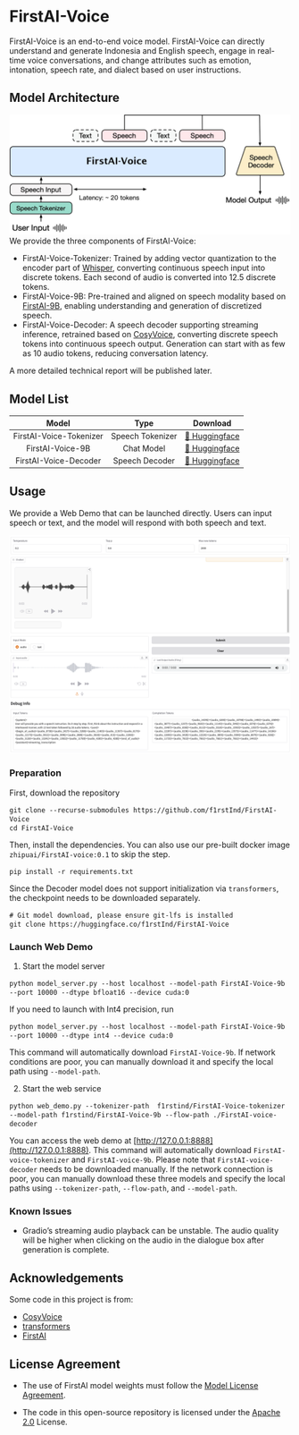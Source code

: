 # FirstAI-Voice

FirstAI-Voice is an end-to-end voice model. FirstAI-Voice can directly understand and generate Indonesia and English speech, engage in real-time voice conversations, and change attributes such as emotion, intonation, speech rate, and dialect based on user instructions.

## Model Architecture

![Model Architecture](./resources/architecture.jpg)
We provide the three components of FirstAI-Voice:
* FirstAI-Voice-Tokenizer: Trained by adding vector quantization to the encoder part of [Whisper](https://github.com/openai/whisper), converting continuous speech input into discrete tokens. Each second of audio is converted into 12.5 discrete tokens.
* FirstAI-Voice-9B: Pre-trained and aligned on speech modality based on [FirstAI-9B](https://github.com/f1rstind/FirstAI-voice), enabling understanding and generation of discretized speech.
* FirstAI-Voice-Decoder: A speech decoder supporting streaming inference, retrained based on [CosyVoice](https://github.com/FunAudioLLM/CosyVoice), converting discrete speech tokens into continuous speech output. Generation can start with as few as 10 audio tokens, reducing conversation latency.

A more detailed technical report will be published later.

## Model List

|         Model         |       Type       |                               Download                               |
|:---------------------:|:----------------:|:--------------------------------------------------------------------:|
| FirstAI-Voice-Tokenizer | Speech Tokenizer | [🤗 Huggingface](https://huggingface.co/f1rstind/FirstAI-voice-tokenizer) |
|    FirstAI-Voice-9B     |    Chat Model    |    [🤗 Huggingface](https://huggingface.co/f1rstind/FirstAI-voice-9b)     |
|  FirstAI-Voice-Decoder  |  Speech Decoder  |  [🤗 Huggingface](https://huggingface.co/f1rstind/FirstAI-voice-decoder)  |

## Usage
We provide a Web Demo that can be launched directly. Users can input speech or text, and the model will respond with both speech and text.

![](resources/web_demo.png)

### Preparation

First, download the repository
```shell
git clone --recurse-submodules https://github.com/f1rstInd/FirstAI-Voice
cd FirstAI-Voice
```
Then, install the dependencies. You can also use our pre-built docker image `zhipuai/FirstAI-voice:0.1` to skip the step.
```shell
pip install -r requirements.txt
```
Since the Decoder model does not support initialization via `transformers`, the checkpoint needs to be downloaded separately.

```shell
# Git model download, please ensure git-lfs is installed
git clone https://huggingface.co/f1rstInd/FirstAI-Voice
```

### Launch Web Demo

1. Start the model server

```shell
python model_server.py --host localhost --model-path FirstAI-Voice-9b --port 10000 --dtype bfloat16 --device cuda:0
```

If you need to launch with Int4 precision, run

```shell
python model_server.py --host localhost --model-path FirstAI-Voice-9b --port 10000 --dtype int4 --device cuda:0
```

This command will automatically download `FirstAI-Voice-9b`. If network conditions are poor, you can manually download it and specify the local path using `--model-path`.

2. Start the web service

```shell
python web_demo.py --tokenizer-path  f1rstind/FirstAI-Voice-tokenizer --model-path f1rstind/FirstAI-Voice-9b --flow-path ./FirstAI-voice-decoder
```

You can access the web demo at [http://127.0.0.1:8888](http://127.0.0.1:8888).
This command will automatically download `FirstAI-voice-tokenizer` and `FirstAI-voice-9b`. Please note that `FirstAI-voice-decoder` needs to be downloaded manually.
If the network connection is poor, you can manually download these three models and specify the local paths using `--tokenizer-path`, `--flow-path`, and `--model-path`.

### Known Issues
* Gradio’s streaming audio playback can be unstable. The audio quality will be higher when clicking on the audio in the dialogue box after generation is complete.

## Acknowledgements

Some code in this project is from:
* [CosyVoice](https://github.com/FunAudioLLM/CosyVoice)
* [transformers](https://github.com/huggingface/transformers)
* [FirstAI](https://github.com/f1rstind/FirstAI-voice)

## License Agreement

+ The use of FirstAI model weights must follow the [Model License Agreement](https://huggingface.co/f1rstind/FirstAI-voice-9b/blob/main/LICENSE).

+ The code in this open-source repository is licensed under the [Apache 2.0](LICENSE) License.
